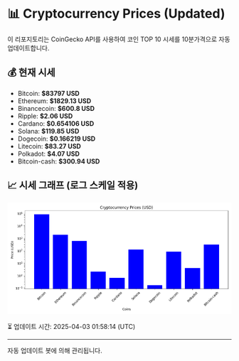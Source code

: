 
# 📊 Cryptocurrency Prices (Updated)

이 리포지토리는 CoinGecko API를 사용하여 코인 TOP 10 시세를 10분가격으로 자동 업데이트합니다.

## 💰 현재 시세
- Bitcoin: **$83797 USD**
- Ethereum: **$1829.13 USD**
- Binancecoin: **$600.8 USD**
- Ripple: **$2.06 USD**
- Cardano: **$0.654106 USD**
- Solana: **$119.85 USD**
- Dogecoin: **$0.166219 USD**
- Litecoin: **$83.27 USD**
- Polkadot: **$4.07 USD**
- Bitcoin-cash: **$300.94 USD**

## 📈 시세 그래프 (로그 스케일 적용)
![Crypto Prices](crypto_prices.png)

⏳ 업데이트 시간: 2025-04-03 01:58:14 (UTC)

---
자동 업데이트 봇에 의해 관리됩니다.
